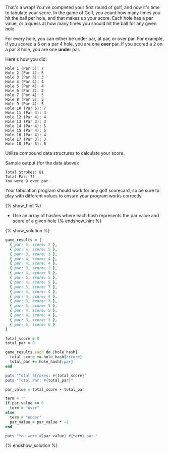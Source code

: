 That's a wrap! You've completed your first round of golf,
and now it's time to tabulate your score.
In the game of Golf, you count how many times you hit the ball per hole,
and that makes up your score. Each hole has a par value,
or a guess at how many times you should hit the ball for any given hole.

For every hole, you can either be under par, at par, or over par.
For example, if you scored a 5 on a par 4 hole, you are one **over** par.
If you scored a 2 on a par 3 hole, you are one **under** par.

Here's how you did:

```no-highlight
Hole 1 (Par 5): 7
Hole 2 (Par 4): 5
Hole 3 (Par 3): 3
Hole 4 (Par 4): 4
Hole 5 (Par 4): 4
Hole 6 (Par 3): 2
Hole 7 (Par 4): 5
Hole 8 (Par 5): 5
Hole 9 (Par 4): 5
Hole 10 (Par 5): 7
Hole 11 (Par 4): 4
Hole 12 (Par 4): 4
Hole 13 (Par 3): 3
Hole 14 (Par 4): 5
Hole 15 (Par 4): 5
Hole 16 (Par 4): 4
Hole 17 (Par 3): 3
Hole 18 (Par 5): 6
```

Utilize compound data structures to calculate your score.

Sample output (for the data above):

```no-highlight
Total Strokes: 81
Total Par: 72
You were 9 over par.
```

Your tabulation program should work for any golf scorecard,
so be sure to play with different values to ensure your
program works correctly.

{% show_hint %}
* Use an array of hashes where each hash represents the par value
  and score of a given hole
{% endshow_hint %}

{% show_solution %}
```ruby
game_results = [
  { par: 5, score: 7 },
  { par: 4, score: 5 },
  { par: 3, score: 3 },
  { par: 4, score: 4 },
  { par: 4, score: 4 },
  { par: 3, score: 2 },
  { par: 4, score: 5 },
  { par: 5, score: 5 },
  { par: 4, score: 5 },
  { par: 5, score: 7 },
  { par: 4, score: 4 },
  { par: 4, score: 4 },
  { par: 3, score: 3 },
  { par: 4, score: 5 },
  { par: 4, score: 5 },
  { par: 4, score: 4 },
  { par: 3, score: 3 },
  { par: 5, score: 6 }
]

total_score = 0
total_par = 0

game_results.each do |hole_hash|
  total_score += hole_hash[:score]
  total_par += hole_hash[:par]
end

puts "Total Strokes: #{total_score}"
puts "Total Par: #{total_par}"

par_value = total_score - total_par

term = ""
if par_value >= 0
  term = "over"
else
  term = "under"
  par_value = par_value * -1
end

puts "You were #{par_value} #{term} par."
```
{% endshow_solution %}
